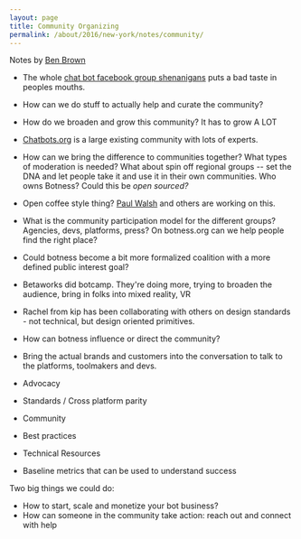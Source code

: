 ```yaml
---
layout: page
title: Community Organizing
permalink: /about/2016/new-york/notes/community/
---
```


Notes by [Ben Brown](https://twitter.com/benbrown)

* The whole [chat bot facebook group shenanigans](https://venturebeat.com/2016/11/04/chatbots-magazine-founder-accused-of-using-100-pitch-decks-from-bot-businesses-to-help-his-own-startup/) puts a bad taste in peoples mouths.
* How can we do stuff to actually help and curate the community?
* How do we broaden and grow this community? It has to grow A LOT
* [Chatbots.org](http://chatbots.org) is a large existing community with lots of experts.
* How can we bring the difference to communities together? What types of moderation is needed? What about spin off regional groups -- set the DNA and let people take it and use it in their own communities.  Who owns Botness?  Could this be _open sourced?_
* Open coffee style thing? [Paul Walsh](https://twitter.com/Paul__Walsh) and others are working on this.
* What is the community participation model for the different groups? Agencies, devs, platforms, press? On botness.org can we help people find the right place?
* Could botness become a bit more formalized coalition with a more defined public interest goal?
* Betaworks did botcamp.  They're doing more, trying to broaden the audience, bring in folks into mixed reality, VR
* Rachel from kip has been collaborating with others on design standards - not technical, but design oriented primitives.
* How can botness influence or direct the community?
* Bring the actual brands and customers into the conversation to talk to the platforms, toolmakers and devs.

* Advocacy
* Standards / Cross platform parity
* Community
* Best practices
* Technical Resources
* Baseline metrics that can be used to understand success

Two big things we could do:
* How to start, scale and monetize your bot business?
* How can someone in the community take action: reach out and connect with help
